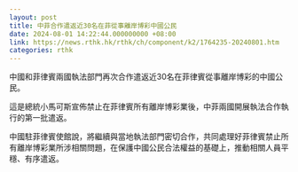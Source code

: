 ```yaml
---
layout: post
title: 中菲合作遣返近30名在菲從事離岸博彩中國公民
date: 2024-08-01 14:22:44.000000000 +08:00
link: https://news.rthk.hk/rthk/ch/component/k2/1764235-20240801.htm
categories: rthk
---
```


中國和菲律賓兩國執法部門再次合作遣返近30名在菲律賓從事離岸博彩的中國公民。

這是總統小馬可斯宣佈禁止在菲律賓所有離岸博彩業後，中菲兩國開展執法合作執行的第一批遣返。

中國駐菲律賓使館說，將繼續與當地執法部門密切合作，共同處理好菲律賓禁止所有離岸博彩業所涉相關問題，在保護中國公民合法權益的基礎上，推動相關人員平穩、有序遣返。
